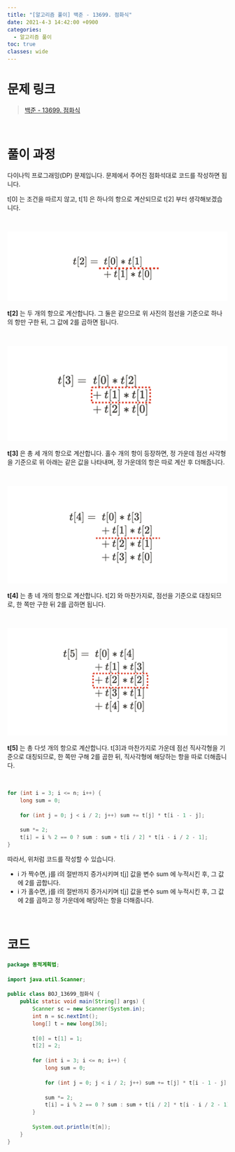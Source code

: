 ```yaml
---
title: "[알고리즘 풀이] 백준 - 13699. 점화식"
date: 2021-4-3 14:42:00 +0900
categories:
  - 알고리즘 풀이
toc: true
classes: wide
---
```


# 문제 링크

> [백준 - 13699. 점화식](https://www.acmicpc.net/problem/13699)

<br>

# 풀이 과정

다이나믹 프로그래밍(DP) 문제입니다. 문제에서 주어진 점화석대로 코드를 작성하면 됩니다.

t[0] 는 조건을 따르지 않고, t[1] 은 하나의 항으로 계산되므로 t[2] 부터 생각해보겠습니다.

<br>

![/assets/images/백준_13699_점화식-1.png](/assets/images/백준_13699_점화식-1.png)

**t[2]** 는 두 개의 항으로 계산합니다. 그 둘은 같으므로 위 사진의 점선을 기준으로 하나의 항만 구한 뒤, 그 값에 2를 곱하면 됩니다.

<br>

![/assets/images/백준_13699_점화식-2.png](/assets/images/백준_13699_점화식-2.png)

**t[3]** 은 총 세 개의 항으로 계산합니다. 홀수 개의 항이 등장하면, 정 가운데 점선 사각형을 기준으로 위 아래는 같은 값을 나타내며, 정 가운데의 항은 따로 계산 후 더해줍니다.

<br>

![/assets/images/백준_13699_점화식-3.png](/assets/images/백준_13699_점화식-3.png)

**t[4]** 는 총 네 개의 항으로 계산합니다. t[2] 와 마찬가지로, 점선을 기준으로 대칭되므로, 한 쪽만 구한 뒤 2를 곱하면 됩니다.

<br>

![/assets/images/백준_13699_점화식-4.png](/assets/images/백준_13699_점화식-4.png)

**t[5]** 는 총 다섯 개의 항으로 계산합니다. t[3]과 마찬가지로 가운데 점선 직사각형을 기준으로 대칭되므로, 한 쪽만 구해 2를 곱한 뒤, 직사각형에 해당하는 항을 따로 더해줍니다.

<br>

```java
for (int i = 3; i <= n; i++) {
    long sum = 0;

    for (int j = 0; j < i / 2; j++) sum += t[j] * t[i - 1 - j];

    sum *= 2;
    t[i] = i % 2 == 0 ? sum : sum + t[i / 2] * t[i - i / 2 - 1];
}
```

따라서, 위처럼 코드를 작성할 수 있습니다.

- i 가 짝수면, j를 i의 절반까지 증가시키며 t[j] 값을 변수 sum 에 누적시킨 후, 그 값에 2를 곱합니다.
- i 가 홀수면, j를 i의 절반까지 증가시키며 t[j] 값을 변수 sum 에 누적시킨 후, 그 값에 2를 곱하고 정 가운데에 해당하는 항을 더해줍니다.

<br>

# 코드

```java
package 동적계획법;

import java.util.Scanner;

public class BOJ_13699_점화식 {
    public static void main(String[] args) {
        Scanner sc = new Scanner(System.in);
        int n = sc.nextInt();
        long[] t = new long[36];

        t[0] = t[1] = 1;
        t[2] = 2;

        for (int i = 3; i <= n; i++) {
            long sum = 0;

            for (int j = 0; j < i / 2; j++) sum += t[j] * t[i - 1 - j];

            sum *= 2;
            t[i] = i % 2 == 0 ? sum : sum + t[i / 2] * t[i - i / 2 - 1];
        }

        System.out.println(t[n]);
    }
}
```